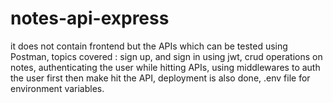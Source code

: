 # notes-api-express

it does not contain frontend but the APIs which can be tested using Postman,
topics covered :
sign up, and sign in using jwt, 
crud operations on notes, 
authenticating the user while hitting APIs, 
using middlewares to auth the user first then make hit the API, 
deployment is also done, .env file for environment variables.
